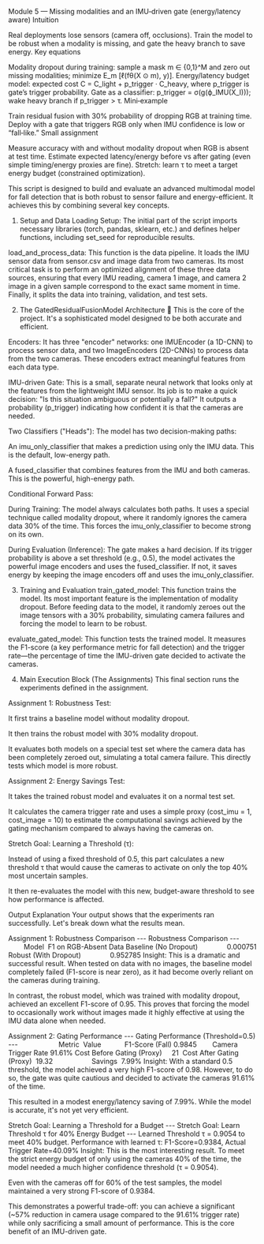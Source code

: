 Module 5 — Missing modalities and an IMU‑driven gate (energy/latency aware)
Intuition

Real deployments lose sensors (camera off, occlusions). Train the model to be robust when a modality is missing, and gate the heavy branch to save energy.
Key equations

Modality dropout during training: sample a mask m ∈ {0,1}^M and zero out missing modalities; minimize E_m [ℓ(fθ(X ⊙ m), y)].
Energy/latency budget model: expected cost C = C_light + p_trigger · C_heavy, where p_trigger is gate’s trigger probability.
Gate as a classifier: p_trigger = σ(g(ϕ_IMU(X_I))); wake heavy branch if p_trigger > τ.
Mini‑example

Train residual fusion with 30% probability of dropping RGB at training time. Deploy with a gate that triggers RGB only when IMU confidence is low or “fall‑like.”
Small assignment

Measure accuracy with and without modality dropout when RGB is absent at test time.
Estimate expected latency/energy before vs after gating (even simple timing/energy proxies are fine).
Stretch: learn τ to meet a target energy budget (constrained optimization).

This script is designed to build and evaluate an advanced multimodal model for fall detection that is both robust to sensor failure and energy-efficient. It achieves this by combining several key concepts.

1. Setup and Data Loading
Setup: The initial part of the script imports necessary libraries (torch, pandas, sklearn, etc.) and defines helper functions, including set_seed for reproducible results.

load_and_process_data: This function is the data pipeline. It loads the IMU sensor data from sensor.csv and image data from two cameras. Its most critical task is to perform an optimized alignment of these three data sources, ensuring that every IMU reading, camera 1 image, and camera 2 image in a given sample correspond to the exact same moment in time. Finally, it splits the data into training, validation, and test sets.

2. The GatedResidualFusionModel Architecture 🧠
This is the core of the project. It's a sophisticated model designed to be both accurate and efficient.

Encoders: It has three "encoder" networks: one IMUEncoder (a 1D-CNN) to process sensor data, and two ImageEncoders (2D-CNNs) to process data from the two cameras. These encoders extract meaningful features from each data type.

IMU-driven Gate: This is a small, separate neural network that looks only at the features from the lightweight IMU sensor. Its job is to make a quick decision: "Is this situation ambiguous or potentially a fall?" It outputs a probability (p_trigger) indicating how confident it is that the cameras are needed.

Two Classifiers ("Heads"): The model has two decision-making paths:

An imu_only_classifier that makes a prediction using only the IMU data. This is the default, low-energy path.

A fused_classifier that combines features from the IMU and both cameras. This is the powerful, high-energy path.

Conditional Forward Pass:

During Training: The model always calculates both paths. It uses a special technique called modality dropout, where it randomly ignores the camera data 30% of the time. This forces the imu_only_classifier to become strong on its own.

During Evaluation (Inference): The gate makes a hard decision. If its trigger probability is above a set threshold (e.g., 0.5), the model activates the powerful image encoders and uses the fused_classifier. If not, it saves energy by keeping the image encoders off and uses the imu_only_classifier.

3. Training and Evaluation
train_gated_model: This function trains the model. Its most important feature is the implementation of modality dropout. Before feeding data to the model, it randomly zeroes out the image tensors with a 30% probability, simulating camera failures and forcing the model to learn to be robust.

evaluate_gated_model: This function tests the trained model. It measures the F1-score (a key performance metric for fall detection) and the trigger rate—the percentage of time the IMU-driven gate decided to activate the cameras.

4. Main Execution Block (The Assignments)
This final section runs the experiments defined in the assignment.

Assignment 1: Robustness Test:

It first trains a baseline model without modality dropout.

It then trains the robust model with 30% modality dropout.

It evaluates both models on a special test set where the camera data has been completely zeroed out, simulating a total camera failure. This directly tests which model is more robust.

Assignment 2: Energy Savings Test:

It takes the trained robust model and evaluates it on a normal test set.

It calculates the camera trigger rate and uses a simple proxy (cost_imu = 1, cost_image = 10) to estimate the computational savings achieved by the gating mechanism compared to always having the cameras on.

Stretch Goal: Learning a Threshold (τ):

Instead of using a fixed threshold of 0.5, this part calculates a new threshold τ that would cause the cameras to activate on only the top 40% most uncertain samples.

It then re-evaluates the model with this new, budget-aware threshold to see how performance is affected.

Output Explanation
Your output shows that the experiments ran successfully. Let's break down what the results mean.

Assignment 1: Robustness Comparison
--- Robustness Comparison ---
                Model  F1 on RGB-Absent Data
Baseline (No Dropout)               0.000751
Robust (With Dropout)               0.952785
Insight: This is a dramatic and successful result. When tested on data with no images, the baseline model completely failed (F1-score is near zero), as it had become overly reliant on the cameras during training.

In contrast, the robust model, which was trained with modality dropout, achieved an excellent F1-score of 0.95. This proves that forcing the model to occasionally work without images made it highly effective at using the IMU data alone when needed.

Assignment 2: Gating Performance
--- Gating Performance (Threshold=0.5) ---
                    Metric  Value
           F1-Score (Fall) 0.9845
       Camera Trigger Rate 91.61%
Cost Before Gating (Proxy)     21
 Cost After Gating (Proxy)  19.32
                   Savings  7.99%
Insight: With a standard 0.5 threshold, the model achieved a very high F1-score of 0.98. However, to do so, the gate was quite cautious and decided to activate the cameras 91.61% of the time.

This resulted in a modest energy/latency saving of 7.99%. While the model is accurate, it's not yet very efficient.

Stretch Goal: Learning a Threshold for a Budget
--- Stretch Goal: Learn Threshold τ for 40% Energy Budget ---
Learned Threshold τ = 0.9054 to meet 40% budget.
Performance with learned τ: F1-Score=0.9384, Actual Trigger Rate=40.09%
Insight: This is the most interesting result. To meet the strict energy budget of only using the cameras 40% of the time, the model needed a much higher confidence threshold (τ = 0.9054).

Even with the cameras off for 60% of the test samples, the model maintained a very strong F1-score of 0.9384.

This demonstrates a powerful trade-off: you can achieve a significant (~57% reduction in camera usage compared to the 91.61% trigger rate) while only sacrificing a small amount of performance. This is the core benefit of an IMU-driven gate.